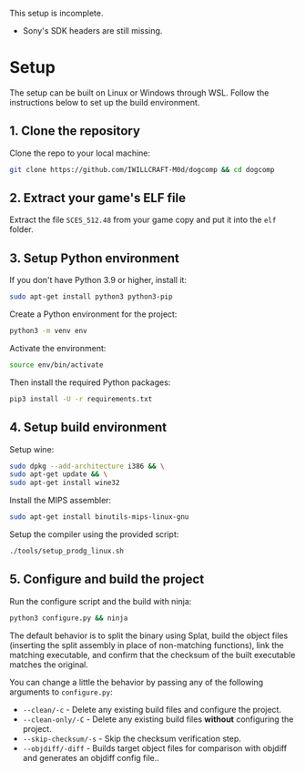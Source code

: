 This setup is incomplete.
* Sony's SDK headers are still missing.

# Setup
The setup can be built on Linux or Windows through WSL. Follow the instructions below to set up the build environment.

## 1. Clone the repository
Clone the repo to your local machine:

```bash
git clone https://github.com/IWILLCRAFT-M0d/dogcomp && cd dogcomp
```

## 2. Extract your game's ELF file
Extract the file `SCES_512.48` from your game copy and put it into the `elf` folder.

## 3. Setup Python environment
If you don't have Python 3.9 or higher, install it:

```bash
sudo apt-get install python3 python3-pip
```

Create a Python environment for the project:

```bash
python3 -m venv env
```

Activate the environment:

```bash
source env/bin/activate
```

Then install the required Python packages:

```bash
pip3 install -U -r requirements.txt
```

## 4. Setup build environment
Setup wine:

```bash
sudo dpkg --add-architecture i386 && \
sudo apt-get update && \
sudo apt-get install wine32
```

Install the MIPS assembler:

```bash
sudo apt-get install binutils-mips-linux-gnu
```

Setup the compiler using the provided script:

```bash
./tools/setup_prodg_linux.sh
```

## 5. Configure and build the project
Run the configure script and the build with ninja:

```bash
python3 configure.py && ninja
```

The default behavior is to split the binary using Splat, build the object files (inserting the split assembly in place of non-matching functions), link the matching executable, and confirm that the checksum of the built executable matches the original.

You can change a little the behavior by passing any of the following arguments to  `configure.py`:

* `--clean/-c` - Delete any existing build files and configure the project.
* `--clean-only/-C` - Delete any existing build files **without** configuring the project.
* `--skip-checksum/-s` - Skip the checksum verification step.
* `--objdiff/-diff` - Builds target object files for comparison with objdiff and generates an objdiff config file..

